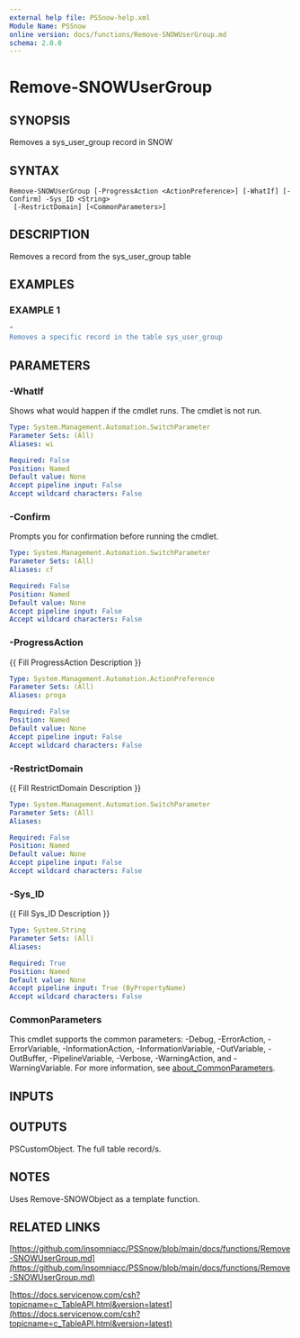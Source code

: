 ```yaml
---
external help file: PSSnow-help.xml
Module Name: PSSnow
online version: docs/functions/Remove-SNOWUserGroup.md
schema: 2.0.0
---
```


# Remove-SNOWUserGroup

## SYNOPSIS
Removes a sys_user_group record in SNOW

## SYNTAX

```
Remove-SNOWUserGroup [-ProgressAction <ActionPreference>] [-WhatIf] [-Confirm] -Sys_ID <String>
 [-RestrictDomain] [<CommonParameters>]
```

## DESCRIPTION
Removes a record from the sys_user_group table

## EXAMPLES

### EXAMPLE 1
```powershell
"
Removes a specific record in the table sys_user_group
```

## PARAMETERS

### -WhatIf
Shows what would happen if the cmdlet runs.
The cmdlet is not run.

```yaml
Type: System.Management.Automation.SwitchParameter
Parameter Sets: (All)
Aliases: wi

Required: False
Position: Named
Default value: None
Accept pipeline input: False
Accept wildcard characters: False
```

### -Confirm
Prompts you for confirmation before running the cmdlet.

```yaml
Type: System.Management.Automation.SwitchParameter
Parameter Sets: (All)
Aliases: cf

Required: False
Position: Named
Default value: None
Accept pipeline input: False
Accept wildcard characters: False
```

### -ProgressAction
{{ Fill ProgressAction Description }}

```yaml
Type: System.Management.Automation.ActionPreference
Parameter Sets: (All)
Aliases: proga

Required: False
Position: Named
Default value: None
Accept pipeline input: False
Accept wildcard characters: False
```

### -RestrictDomain
{{ Fill RestrictDomain Description }}

```yaml
Type: System.Management.Automation.SwitchParameter
Parameter Sets: (All)
Aliases:

Required: False
Position: Named
Default value: None
Accept pipeline input: False
Accept wildcard characters: False
```

### -Sys_ID
{{ Fill Sys_ID Description }}

```yaml
Type: System.String
Parameter Sets: (All)
Aliases:

Required: True
Position: Named
Default value: None
Accept pipeline input: True (ByPropertyName)
Accept wildcard characters: False
```

### CommonParameters
This cmdlet supports the common parameters: -Debug, -ErrorAction, -ErrorVariable, -InformationAction, -InformationVariable, -OutVariable, -OutBuffer, -PipelineVariable, -Verbose, -WarningAction, and -WarningVariable. For more information, see [about_CommonParameters](http://go.microsoft.com/fwlink/?LinkID=113216).

## INPUTS

## OUTPUTS

PSCustomObject. The full table record/s.
## NOTES
Uses Remove-SNOWObject as a template function.

## RELATED LINKS

[https://github.com/insomniacc/PSSnow/blob/main/docs/functions/Remove-SNOWUserGroup.md](https://github.com/insomniacc/PSSnow/blob/main/docs/functions/Remove-SNOWUserGroup.md)

[https://docs.servicenow.com/csh?topicname=c_TableAPI.html&version=latest](https://docs.servicenow.com/csh?topicname=c_TableAPI.html&version=latest)


